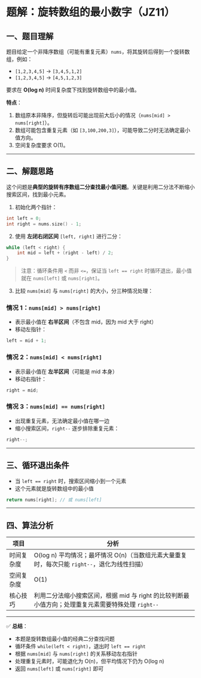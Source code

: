 # 题解：旋转数组的最小数字（JZ11）

## 一、题目理解

题目给定一个非降序数组（可能有重复元素）`nums`，将其旋转后得到一个旋转数组，例如：

* `[1,2,3,4,5]` → `[3,4,5,1,2]`
* `[1,2,3,4,5]` → `[4,5,1,2,3]`

要求在 **O(log n)** 时间复杂度下找到旋转数组中的最小值。

**特点**：

1. 数组原本非降序，但旋转后可能出现前大后小的情况（`nums[mid] > nums[right]`）。
2. 数组可能包含重复元素（如 `[3,100,200,3]`），可能导致二分时无法确定最小值方向。
3. 空间复杂度要求 O(1)。

---

## 二、解题思路

这个问题是**典型的旋转有序数组二分查找最小值问题**。关键是利用二分法不断缩小搜索区间，找到最小元素。

1. 初始化两个指针：

```cpp
int left = 0;
int right = nums.size() - 1;
```

2. 使用 **左闭右闭区间** `[left, right]` 进行二分：

```cpp
while (left < right) {
    int mid = left + (right - left) / 2;
}
```

> 注意：循环条件用 `<` 而非 `<=`，保证当 `left == right` 时循环退出，最小值就在 `nums[left]` 或 `nums[right]`。

3. 比较 `nums[mid]` 与 `nums[right]` 的大小，分三种情况处理：

### 情况 1：`nums[mid] > nums[right]`

* 表示最小值在 **右半区间**（不包含 mid，因为 mid 大于 right）
* 移动左指针：

```cpp
left = mid + 1;
```

### 情况 2：`nums[mid] < nums[right]`

* 表示最小值在 **左半区间**（可能是 mid 本身）
* 移动右指针：

```cpp
right = mid;
```

### 情况 3：`nums[mid] == nums[right]`

* 出现重复元素，无法确定最小值在哪一边
* 缩小搜索区间，`right--` 逐步排除重复元素：

```cpp
right--;
```

---

## 三、循环退出条件

* 当 `left == right` 时，搜索区间缩小到一个元素
* 这个元素就是旋转数组中的最小值

```cpp
return nums[right]; // 或 nums[left]
```

---

## 四、算法分析

| 项目    | 分析                                                           |
| ----- | ------------------------------------------------------------ |
| 时间复杂度 | O(log n) 平均情况；最坏情况 O(n)（当数组元素大量重复时，每次只能 `right--`，退化为线性扫描）   |
| 空间复杂度 | O(1)                                                         |
| 核心技巧  | 利用二分法缩小搜索区间，根据 mid 与 right 的比较判断最小值方向；处理重复元素需要特殊处理 `right--` |

---

✅ **总结**：

* 本题是旋转数组最小值的经典二分查找问题
* 循环条件 `while(left < right)`，退出时 `left == right`
* 根据 `nums[mid]` 与 `nums[right]` 的关系移动左右指针
* 处理重复元素时，可能退化为 O(n)，但平均情况下仍为 O(log n)
* 返回 `nums[left]` 或 `nums[right]` 即可
